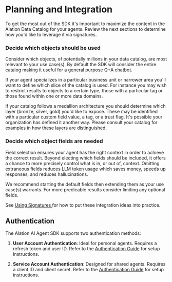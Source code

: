 # Planning and Integration

To get the most out of the SDK it's important to maximize the content in the Alation Data Catalog for your agents. Review the next sections to determine how you'd like to leverage it via signatures.

### Decide which objects should be used

Consider which objects, of potentially millions in your data catalog, are most relevant to your use case(s). By default the SDK will consider the entire catalog making it useful for a general purpose Q+A chatbot.

If your agent specializes in a particular business unit or narrower area you'll want to define which slice of the catalog is used. For instance you may wish to restrict results to objects to a certain type, those with a particular tag or those found within one or more data domains.

If your catalog follows a medallion architecture you should determine which layer (bronze, silver, gold) you'd like to expose. These may be identified with a particular custom field value, a tag, or a trust flag. It's possible your organization has defined it another way. Please consult your catalog for examples in how these layers are distinguished.

### Decide which object fields are needed

Field selection ensures your agent has the right context in order to achieve the correct result. Beyond electing which fields should be included, it offers a chance to more precisely control what is in, or out of, context. Omitting extraneous fields reduces LLM token usage which saves money, speeds up responses, and reduces hallucinations.

We recommend starting the default fields then extending them as your use case(s) warrants. For more predicable results consider limiting any optional fields.

See <a href="https://developer.alation.com/dev/docs/customize-the-aggregated-context-api-calls-with-a-signature" target="blank"> Using Signatures </a> for how to put these integration ideas into practice.

## Authentication

The Alation AI Agent SDK supports two authentication methods:

1. **User Account Authentication**: Ideal for personal agents. Requires a refresh token and user ID. Refer to the [Authentication Guide](./authentication.md) for setup instructions.

2. **Service Account Authentication**: Designed for shared agents. Requires a client ID and client secret. Refer to the [Authentication Guide](./authentication.md) for setup instructions.